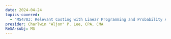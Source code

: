```yaml
---
date: 2024-04-24
topics-covered:
  - "MS4703: Relevant Costing with Linear Programming and Probability Analysis"
presider: Charlwin "Aljon" P. Lee, CPA, CMA
ReSA-subj: MS
---
```

